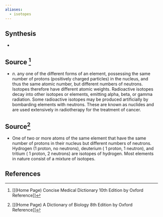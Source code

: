 ```yaml
---
aliases:
  - isotopes
---
```

## Synthesis
- 
## Source [^1]
- $n$. any one of the different forms of an element, possessing the same number of protons (positively charged particles) in the nucleus, and thus the same atomic number, but different numbers of neutrons. Isotopes therefore have different atomic weights. Radioactive isotopes decay into other isotopes or elements, emitting alpha, beta, or gamma radiation. Some radioactive isotopes may be produced artificially by bombarding elements with neutrons. These are known as nuclides and are used extensively in radiotherapy for the treatment of cancer.
## Source[^2]
- One of two or more atoms of the same element that have the same number of protons in their nucleus but different numbers of neutrons. Hydrogen (1 proton, no neutrons), deuterium ( 1 proton, 1 neutron), and tritium ( 1 proton, 2 neutrons) are isotopes of hydrogen. Most elements in nature consist of a mixture of isotopes.
## References

[^1]: [[(Home Page) Concise Medical Dictionary 10th Edition by Oxford Reference]]
[^2]: [[(Home Page) A Dictionary of Biology 8th Edition by Oxford Reference]]
